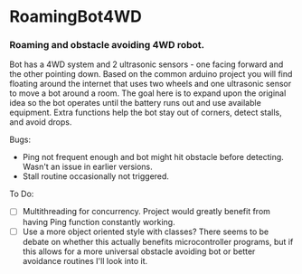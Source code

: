 # RoamingBot4WD
### Roaming and obstacle avoiding 4WD robot.

Bot has a 4WD system and 2 ultrasonic sensors - one facing forward and the other pointing down. Based on the common arduino project you will find floating around the internet that uses two wheels and one ultrasonic sensor to move a bot around a room. The goal here is to expand upon the original idea so the bot operates until the battery runs out and use available equipment. Extra functions help the bot stay out of corners, detect stalls, and avoid drops. 

Bugs:
* Ping not frequent enough and bot might hit obstacle before detecting. Wasn't an issue in earlier versions.
* Stall routine occasionally not triggered.

To Do:
- [ ] Multithreading for concurrency. Project would greatly benefit from having Ping function constantly working. 
- [ ] Use a more object oriented style with classes? There seems to be debate on whether this actually benefits microcontroller programs, but if this allows for a more universal obstacle avoiding bot or better avoidance routines I'll look into it.
